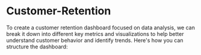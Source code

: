 # Customer-Retention
To create a customer retention dashboard focused on data analysis, we can break it down into different key metrics and visualizations to help better understand customer behavior and identify trends. Here's how you can structure the dashboard:
